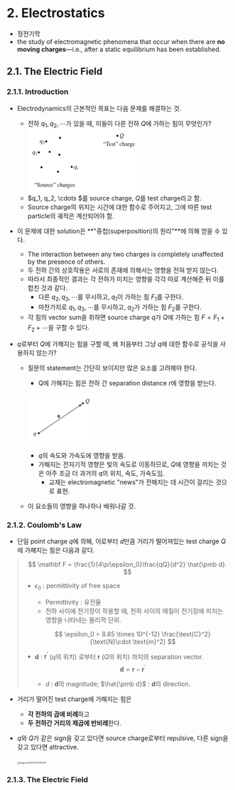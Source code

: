 # 2. Electrostatics

* 정전기학
* the study of electromagnetic phenomena that occur when there are **no moving charges**—i.e., after a static equilibrium has been established.

## 2.1. The Electric Field

### 2.1.1. Introduction

* Electrodynamics의 근본적인 목표는 다음 문제를 해결하는 것.
  * 전하 $q_1, q_2, \cdots$가 있을 때, 이들이 다른 전하 $Q$에 가하는 힘이 무엇인가?
    ![image-20220122083855908](\images\ED_1.png)
  * $q_1, q_2, \cdots $를 source charge, $Q$를 test charge라고 함.
  * Source charge의 위치는 시간에 대한 함수로 주어지고, 그에 따른 test particle의 궤적은 계산되어야 함.
* 이 문제에 대한 solution은 **"중첩(superposition)의 원리"**에 의해 얻을 수 있다.
  * The interaction between any two charges is completely unaffected by the presence of others.
  * 두 전하 간의 상호작용은 서로의 존재에 의해서는 영향을 전혀 받지 않는다.
  * 따라서 최종적인 결과는 각 전하가 미치는 영향을 각각 따로 계산해준 뒤 이를 합친 것과 같다.
    * 다른 $q_2, q_3, \cdots$를 무시하고, $q_1$이 가하는 힘 $F_1$를 구한다.
    * 마찬가지로 $q_1,q_3, \cdots$를 무시하고, $q_2$가 가하는 힘 $F_2$를 구한다.
  * 각 힘의 vector sum을 취하면 source charge $q$가 $Q$에 가하는 힘 $F = F_1+ F_2 + \cdots$을 구할 수 있다.

* $q$로부터 $Q$에 가해지는 힘을 구할 때, 왜 처음부터 그냥 $q$에 대한 함수로 공식을 사용하지 않는가?

  * 질문의 statement는 간단히 보이지만 많은 요소를 고려해야 한다.

    * Q에 가해지는 힘은 전하 간 separation distance $r$에 영향을 받는다.

    ![image-20220122083926284](\images\ED_2.png)

    * $q$의 속도와 가속도에 영향을 받음.
    * 가해지는 전자기적 영향은 빛의 속도로 이동하므로, $Q$에 영향을 끼치는 것은 아주 조금 더 과거의 $q$의 위치, 속도, 가속도임.
      * 교재는 electromagnetic "news"가 전해지는 데 시간이 걸리는 것으로 표현.

  * 이 요소들의 영향을 하나하나 배워나갈 것.



### 2.1.2. Coulomb's Law

* 단일 point charge $q$에 의해, 이로부터 $d$만큼 거리가 떨어져있는 test charge $Q$에 가해지는 힘은 다음과 같다.

> $$
> \mathbf F = \frac{1}{4\pi\epsilon_0}\frac{qQ}{d^2} \hat{\pmb d}.
> $$
>
> * $\epsilon_0$ : permittivity of free space
>
>   * Permittivity : 유전율
>   * 전하 사이에 전기장이 작용할 때, 전하 사이의 매질이 전기장에 미치는 영향을 나타내는 물리적 단위.
>
>   $$
>   \epsilon_0 = 8.85 \times 10^{-12} \frac{\text{C}^2}{\text{N}\cdot \text{m}^2}
>   $$
>
> * $\pmb d$ : $\mathbf r^\prime$ ($q$의 위치) 로부터 $\mathbf r$ ($Q$의 위치) 까지의 separation vector.
>   $$
>   \pmb d = \mathbf r - \mathbf r^\prime
>   $$
>
>   * $d$ : $\pmb d$의 magnitude; $\hat{\pmb d}$ : $\pmb d$의 direction.

* 거리가 떨어진 test charge에 가해지는 힘은 

  * **각 전하의 곱에 비례**하고
  * **두 전하간 거리의 제곱에 반비례**한다.

* $q$와 $Q$가 같은 sign을 갖고 있다면 source charge로부터 repulsive, 다른 sign을 갖고 있다면 attractive.

  <img src="\images\ED_3.png" alt="image-20220123153355174" style="zoom: 33%;" />



### 2.1.3. The Electric Field

